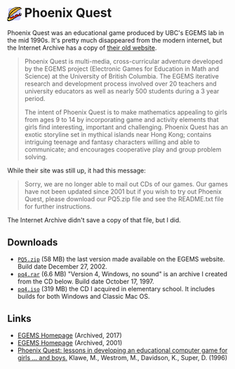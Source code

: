 # <img src="./pq4.png" style="vertical-align: middle;"> Phoenix Quest

Phoenix Quest was an educational game produced by UBC's EGEMS lab in the mid 1990s. It's pretty much disappeared from the modern internet, but the Internet Archive has a copy of [their old website](https://web.archive.org/web/20151025204054/http://www.cs.ubc.ca/labs/egems/phoenixquest.html).

> Phoenix Quest is multi-media, cross-curricular adventure developed by the EGEMS project (Electronic Games for Education in Math and Science) at the University of British Columbia. The EGEMS iterative research and development process involved over 20 teachers and university educators as well as nearly 500 students during a 3 year period.
>
> The intent of Phoenix Quest is to make mathematics appealing to girls from ages 9 to 14 by incorporating game and activity elements that girls find interesting, important and challenging. Phoenix Quest has an exotic storyline set in mythical islands near Hong Kong; contains intriguing teenage and fantasy characters willing and able to communicate; and encourages cooperative play and group problem solving.

While their site was still up, it had this message:

> Sorry, we are no longer able to mail out CDs of our games. Our games have not been updated since 2001 but if you wish to try out Phoenix Quest, please download our PQ5.zip file and see the README.txt file for further instructions.

The Internet Archive didn't save a copy of that file, but I did.

## Downloads

 - [`PQ5.zip`](https://github.com/nigelzor/phoenix-quest/releases/download/archives/pq5.zip) (58 MB) the last version made available on the EGEMS website. Build date December 27, 2002.
 - [`pq4.rar`](https://github.com/nigelzor/phoenix-quest/releases/download/archives/pq4.rar) (6.6 MB) "Version 4, Windows, no sound" is an archive I created from the CD below. Build date October 17, 1997.
 - [`pq4.iso`](https://github.com/nigelzor/phoenix-quest/releases/download/archives/pq4.iso) (319 MB) the CD I acquired in elementary school. It includes builds for both Windows and Classic Mac OS.

## Links

- [EGEMS Homepage](https://web.archive.org/web/20170607192028/http://www.cs.ubc.ca/labs/egems/index.html) (Archived, 2017)
- [EGEMS Homepage](https://web.archive.org/web/20011212153935/http://taz.cs.ubc.ca:80/egems/home.html) (Archived, 2001)
- [Phoenix Quest: lessons in developing an educational computer game for girls ... and boys.](https://web.archive.org/web/20020118040658fw_/http://taz.cs.ubc.ca/egems/papers/ICMTM96/ICMTM96.html) Klawe, M., Westrom, M., Davidson, K., Super, D. (1996)

